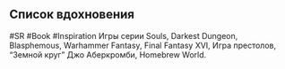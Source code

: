 ## **Список вдохновения**

#SR #Book #Inspiration
Игры серии Souls, Darkest Dungeon, Blasphemous, Warhammer Fantasy, Final Fantasy XVI, Игра престолов, “Земной круг” Джо Аберкромби, Homebrew World.